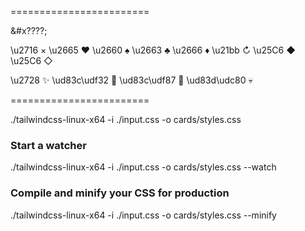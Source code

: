 
========================

&#x????;

<b></b>
\u2716 ×
\u2665 ♥️
\u2660 ♠️
\u2663 ♣️
\u2666 ♦️
\u21bb ↻
\u25C6 ◆
\u25C6 ◇

\u2728  ✨
\ud83c\udf32 🌲
\ud83c\udf87 🎇
\ud83d\udc80 💀

========================

./tailwindcss-linux-x64 -i ./input.css -o cards/styles.css

### Start a watcher
./tailwindcss-linux-x64 -i ./input.css -o cards/styles.css --watch

### Compile and minify your CSS for production
./tailwindcss-linux-x64 -i ./input.css -o cards/styles.css --minify